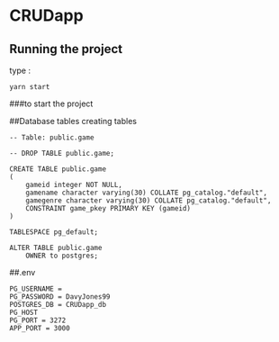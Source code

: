 # CRUDapp
## Running the project 
type : 
```
yarn start
```
###to start the project

##Database tables
creating tables
```
-- Table: public.game

-- DROP TABLE public.game;

CREATE TABLE public.game
(
    gameid integer NOT NULL,
    gamename character varying(30) COLLATE pg_catalog."default",
    gamegenre character varying(30) COLLATE pg_catalog."default",
    CONSTRAINT game_pkey PRIMARY KEY (gameid)
)

TABLESPACE pg_default;

ALTER TABLE public.game
    OWNER to postgres;
```
##.env
```
PG_USERNAME = 
PG_PASSWORD = DavyJones99
POSTGRES_DB = CRUDapp_db
PG_HOST
PG_PORT = 3272
APP_PORT = 3000
```



